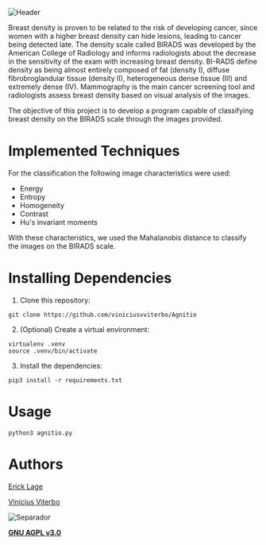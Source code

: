 ![Header](https://user-images.githubusercontent.com/24854541/100174337-fbdfd380-2eaa-11eb-8904-ed9879116bc8.png)

Breast density is proven to be related to the risk of developing cancer, since women with a higher breast density can hide lesions, leading to cancer being detected late. The density scale called BIRADS was developed by the American College of Radiology and informs radiologists about the decrease in the sensitivity of the exam with increasing breast density. BI-RADS define density as being almost entirely composed of fat (density I), diffuse fibrobroglandular tissue (density II), heterogeneous dense tissue (III) and extremely dense (IV). Mammography is the main cancer screening tool and radiologists assess breast density based on visual analysis of the images.

The objective of this project is to develop a program capable of classifying breast density on the BIRADS scale through the images provided.

# Implemented Techniques

For the classification the following image characteristics were used:

- Energy
- Entropy
- Homogeneity
- Contrast
- Hu's invariant moments

With these characteristics, we used the Mahalanobis distance to classify the images on the BIRADS scale.

# Installing Dependencies

1. Clone this repository:
```shell
git clone https://github.com/viniciusvviterbo/Agnitio
```

2. (Optional) Create a virtual environment:
```shell
virtualenv .venv
source .venv/bin/activate
```

3. Install the dependencies:
```shell
pip3 install -r requirements.txt
```

# Usage

```
python3 agnitio.py
```

# Authors
[Erick Lage](https://github.com/erickLage)

[Vinícius Viterbo](https://github.com/viniciusvviterbo)

![Separador](https://user-images.githubusercontent.com/24854541/100174347-05693b80-2eab-11eb-9fd9-9662153767c0.png)

**[GNU AGPL v3.0](https://www.gnu.org/licenses/gpl-3.0.html)**
